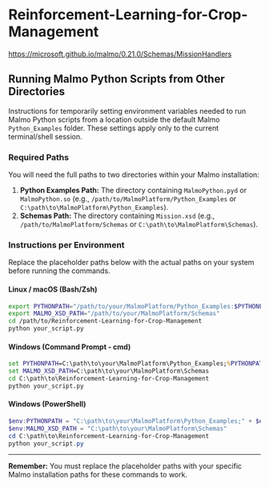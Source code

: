 # Reinforcement-Learning-for-Crop-Management

https://microsoft.github.io/malmo/0.21.0/Schemas/MissionHandlers

## Running Malmo Python Scripts from Other Directories 

Instructions for temporarily setting environment variables needed to run Malmo Python scripts from a location outside the default Malmo `Python_Examples` folder. These settings apply only to the current terminal/shell session.

### Required Paths

You will need the full paths to two directories within your Malmo installation:

1.  **Python Examples Path:** The directory containing `MalmoPython.pyd` or `MalmoPython.so` (e.g., `/path/to/MalmoPlatform/Python_Examples` or `C:\path\to\MalmoPlatform\Python_Examples`).
2.  **Schemas Path:** The directory containing `Mission.xsd` (e.g., `/path/to/MalmoPlatform/Schemas` or `C:\path\to\MalmoPlatform\Schemas`).

### Instructions per Environment

Replace the placeholder paths below with the actual paths on your system before running the commands.

#### Linux / macOS (Bash/Zsh)

```bash
export PYTHONPATH="/path/to/your/MalmoPlatform/Python_Examples:$PYTHONPATH"
export MALMO_XSD_PATH="/path/to/your/MalmoPlatform/Schemas"
cd /path/to/Reinforcement-Learning-for-Crop-Management
python your_script.py
```

#### Windows (Command Prompt - cmd)

```cmd
set PYTHONPATH=C:\path\to\your\MalmoPlatform\Python_Examples;%PYTHONPATH%
set MALMO_XSD_PATH=C:\path\to\your\MalmoPlatform\Schemas
cd C:\path\to\Reinforcement-Learning-for-Crop-Management
python your_script.py
```

#### Windows (PowerShell)

```powershell
$env:PYTHONPATH = "C:\path\to\your\MalmoPlatform\Python_Examples;" + $env:PYTHONPATH
$env:MALMO_XSD_PATH = "C:\path\to\your\MalmoPlatform\Schemas"
cd C:\path\to\Reinforcement-Learning-for-Crop-Management
python your_script.py
```

---
**Remember:** You must replace the placeholder paths with your specific Malmo installation paths for these commands to work.
